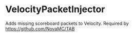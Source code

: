 # VelocityPacketInjector
Adds missing scoreboard packets to Velocity. Required by https://github.com/NovaMC/TAB